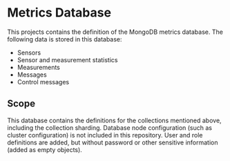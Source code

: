 # Metrics Database

This projects contains the definition of the MongoDB metrics database. The
following data is stored in this database:

- Sensors
- Sensor and measurement statistics
- Measurements
- Messages
- Control messages

## Scope

This database contains the definitions for the collections mentioned above,
including the collection sharding. Database node configuration (such as
cluster configuration) is not included in this repository. User and role
definitions are added, but without password or other sensitive information (added
as empty objects).
